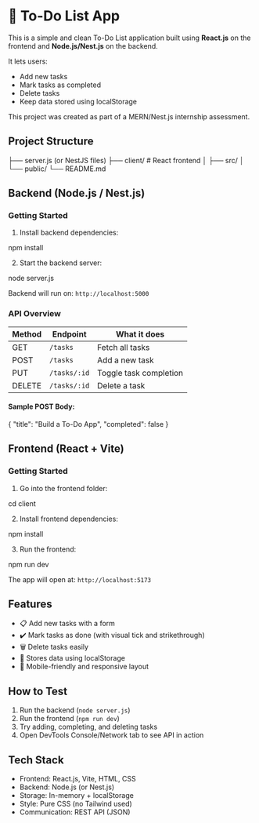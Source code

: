# 📝 To-Do List App

This is a simple and clean To-Do List application built using **React.js** on the frontend and **Node.js/Nest.js** on the backend.

It lets users:
- Add new tasks  
- Mark tasks as completed  
- Delete tasks  
- Keep data stored using localStorage

This project was created as part of a MERN/Nest.js internship assessment.


## Project Structure

├── server.js (or NestJS files)
├── client/         # React frontend
│   ├── src/
│   └── public/
└── README.md


##  Backend (Node.js / Nest.js)

### Getting Started

1. Install backend dependencies:

npm install

2. Start the backend server:

node server.js

Backend will run on: `http://localhost:5000`


### API Overview

| Method | Endpoint       | What it does              |
|--------|----------------|---------------------------|
| GET    | `/tasks`       | Fetch all tasks           |
| POST   | `/tasks`       | Add a new task            |
| PUT    | `/tasks/:id`   | Toggle task completion    |
| DELETE | `/tasks/:id`   | Delete a task             |

#### Sample POST Body:

{
  "title": "Build a To-Do App",
  "completed": false
}


## Frontend (React + Vite)

### Getting Started

1. Go into the frontend folder:

cd client


2. Install frontend dependencies:

npm install

3. Run the frontend:

npm run dev

The app will open at: `http://localhost:5173`


##  Features

- 📋 Add new tasks with a form
- ✔️ Mark tasks as done (with visual tick and strikethrough)
- 🗑️ Delete tasks easily
- 💾 Stores data using localStorage
- 📱 Mobile-friendly and responsive layout

## How to Test

1. Run the backend (`node server.js`)
2. Run the frontend (`npm run dev`)
3. Try adding, completing, and deleting tasks
4. Open DevTools Console/Network tab to see API in action


## Tech Stack

- Frontend: React.js, Vite, HTML, CSS
- Backend: Node.js (or Nest.js)
- Storage: In-memory + localStorage
- Style: Pure CSS (no Tailwind used)
- Communication: REST API (JSON)


